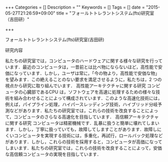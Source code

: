 +++
Categories = []
Description = ""
Keywords = []
Tags = []
date = "2015-05-27T21:26:59+09:00"
title = "フォールトトレラントシステム(fts)研究室（吉田研）"

+++


フォールトトレラントシステム(fts)研究室(吉田研)

研究内容

私たちの研究室では，コンピュータのハードウェアに関する様々な研究を行っています．最近のコンピュータは，一昔前とは比べ物にならないほど，高性能で安価になっています．しかし，ユーザは常に，「今の物より，高性能で安価な物」を望みます．この絶えることのない要求を満足させるように，私たちは，2 つの視点から研究に取り組んでいます．
高性能アーキテクチャに関する研究
コンピュータの心臓部であるCPU は，ソフトウェアを高速に処理するための様々な技術を組み合わせることによって構成されています．このような高速化技術には，例えば，パイプライン処理，ハイパースレッディング技術，ハイブリッド分岐予測などがあります．私たちの研究室では，これらの技術を改良することによって，コンピュータのさらなる高速化を目指しています．
高信頼アーキテクチャに関する研究
コンピュータは精密機械です．乱暴に扱うと簡単に壊れてしまいます．しかし，丁寧に扱っていても，故障してしますことがあります．故障しにくいコンピュータを実現する技術には，多重化，再試行，ロールバック処理などがあります．しかし，これらの技術を採用すると，コンピュータが高価になってしまいます．私たちの研究室では，これらの技術を改良することによって，安価な高信頼コンピュータの実現を目指しています．
